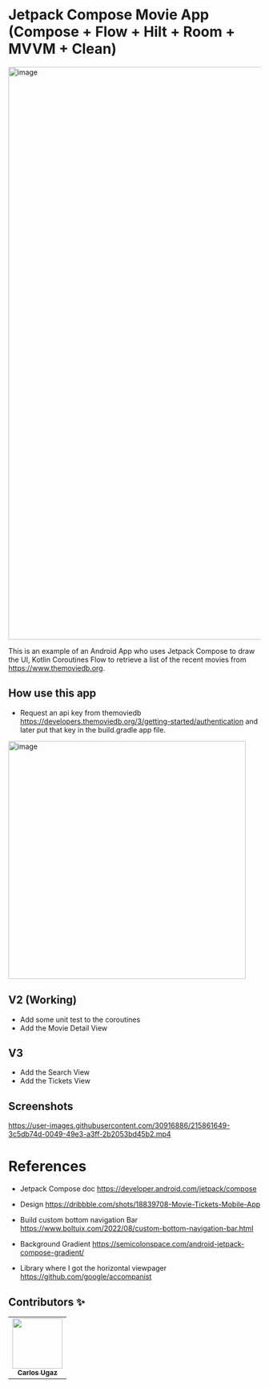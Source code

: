 # Jetpack Compose Movie App (Compose + Flow + Hilt + Room + MVVM + Clean)

<img width="1141" alt="image" src="https://user-images.githubusercontent.com/30916886/215865185-2c72f73b-7eda-43a5-955f-103d195cecc5.png">

This is an example of an Android App who uses Jetpack Compose to draw the UI, Kotlin Coroutines Flow to retrieve a list of the recent movies from https://www.themoviedb.org.

## How use this app
- Request an api key from themoviedb https://developers.themoviedb.org/3/getting-started/authentication and later put that key in the build.gradle app file.
<img width="474" alt="image" src="https://user-images.githubusercontent.com/30916886/215863998-a1dc026c-3b3c-45c6-a8fc-478302d85b6a.png">

## V2 (Working)
- Add some unit test to the coroutines
- Add the Movie Detail View

## V3
- Add the Search View
- Add the Tickets View

## Screenshots

https://user-images.githubusercontent.com/30916886/215861649-3c5db74d-0049-49e3-a3ff-2b2053bd45b2.mp4


# References

- Jetpack Compose doc https://developer.android.com/jetpack/compose

- Design https://dribbble.com/shots/18839708-Movie-Tickets-Mobile-App

- Build custom bottom navigation Bar https://www.boltuix.com/2022/08/custom-bottom-navigation-bar.html

- Background Gradient https://semicolonspace.com/android-jetpack-compose-gradient/

- Library where I got the horizontal viewpager https://github.com/google/accompanist

## Contributors ✨

<!-- ALL-CONTRIBUTORS-LIST:START - Do not remove or modify this section -->
<!-- prettier-ignore-start -->
<!-- markdownlint-disable -->
<table>
  <tr>
    <td align="center"><a href="https://github.com/carlosgub"><img src="https://avatars1.githubusercontent.com/u/30916886?s=460&v=4" width="100px;" alt=""/><br /><sub><b>Carlos Ugaz</b></sub></a><br /></td>
  </tr>
</table>

